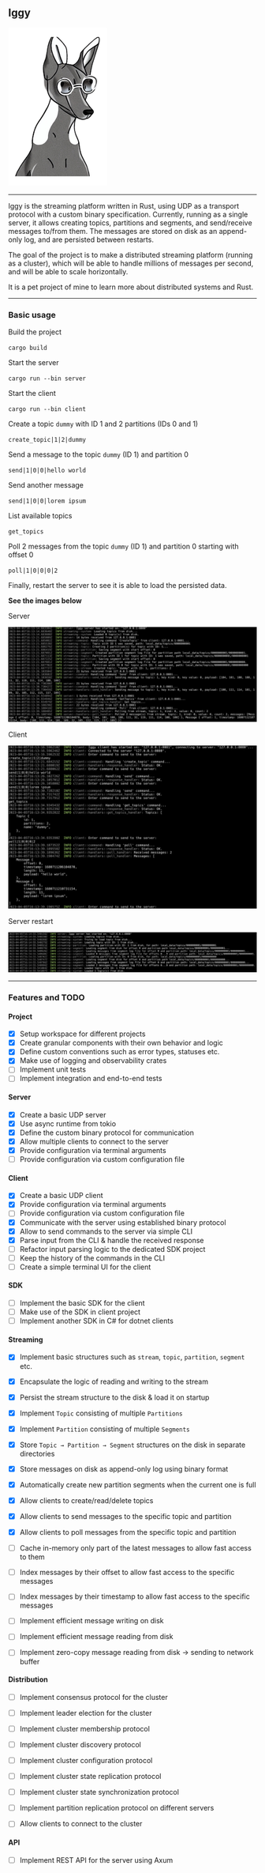## Iggy

![iggy](assets/iggy.png)

---

Iggy is the streaming platform written in Rust, using UDP as a transport protocol with a custom binary specification. Currently, running as a single server, it allows creating topics, partitions and segments, and send/receive messages to/from them. The messages are stored on disk as an append-only log, and are persisted between restarts.

The goal of the project is to make a distributed streaming platform (running as a cluster), which will be able to handle millions of messages per second, and will be able to scale horizontally.

It is a pet project of mine to learn more about distributed systems and Rust.

---

### Basic usage

Build the project

`cargo build`

Start the server

`cargo run --bin server`

Start the client

`cargo run --bin client`

Create a topic `dummy` with ID 1 and 2 partitions (IDs 0 and 1)

`create_topic|1|2|dummy`

Send a message to the topic `dummy` (ID 1) and partition 0

`send|1|0|0|hello world`

Send another message

`send|1|0|0|lorem ipsum`

List available topics

`get_topics`

Poll 2 messages from the topic `dummy` (ID 1) and partition 0 starting with offset 0

`poll|1|0|0|0|2`

Finally, restart the server to see it is able to load the persisted data.

**See the images below**

Server

![server start](assets/server_start.png)

Client

![client start](assets/client_start.png)

Server restart

![server restart](assets/server_restart.png)

---

### Features and TODO

#### Project

- [x] Setup workspace for different projects
- [x] Create granular components with their own behavior and logic
- [x] Define custom conventions such as error types, statuses etc.
- [x] Make use of logging and observability crates
- [ ] Implement unit tests
- [ ] Implement integration and end-to-end tests

#### Server

- [x] Create a basic UDP server
- [x] Use async runtime from tokio
- [x] Define the custom binary protocol for communication
- [x] Allow multiple clients to connect to the server
- [x] Provide configuration via terminal arguments
- [ ] Provide configuration via custom configuration file

#### Client

- [x] Create a basic UDP client
- [x] Provide configuration via terminal arguments
- [ ] Provide configuration via custom configuration file
- [x] Communicate with the server using established binary protocol
- [x] Allow to send commands to the server via simple CLI
- [x] Parse input from the CLI & handle the received response
- [ ] Refactor input parsing logic to the dedicated SDK project
- [ ] Keep the history of the commands in the CLI
- [ ] Create a simple terminal UI for the client

#### SDK

- [ ] Implement the basic SDK for the client
- [ ] Make use of the SDK in client project
- [ ] Implement another SDK in C# for dotnet clients

#### Streaming

- [x] Implement basic structures such as `stream`, `topic`, `partition`, `segment` etc.
- [x] Encapsulate the logic of reading and writing to the stream
- [x] Persist the stream structure to the disk & load it on startup
- [x] Implement `Topic` consisting of multiple `Partitions`
- [x] Implement `Partition` consisting of multiple `Segments`
- [x] Store `Topic → Partition → Segment` structures on the disk in separate directories
- [x] Store messages on disk as append-only log using binary format
- [x] Automatically create new partition segments when the current one is full
- [x] Allow clients to create/read/delete topics
- [x] Allow clients to send messages to the specific topic and partition
- [x] Allow clients to poll messages from the specific topic and partition
- [ ] Cache in-memory only part of the latest messages to allow fast access to them
- [ ] Index messages by their offset to allow fast access to the specific messages
- [ ] Index messages by their timestamp to allow fast access to the specific messages
- [ ] Implement efficient message writing on disk
- [ ] Implement efficient message reading from disk
- [ ] Implement zero-copy message reading from disk → sending to network buffer


#### Distribution

- [ ] Implement consensus protocol for the cluster
- [ ] Implement leader election for the cluster
- [ ] Implement cluster membership protocol
- [ ] Implement cluster discovery protocol
- [ ] Implement cluster configuration protocol
- [ ] Implement cluster state replication protocol
- [ ] Implement cluster state synchronization protocol
- [ ] Implement partition replication protocol on different servers
- [ ] Allow clients to connect to the cluster


#### API

- [ ] Implement REST API for the server using Axum